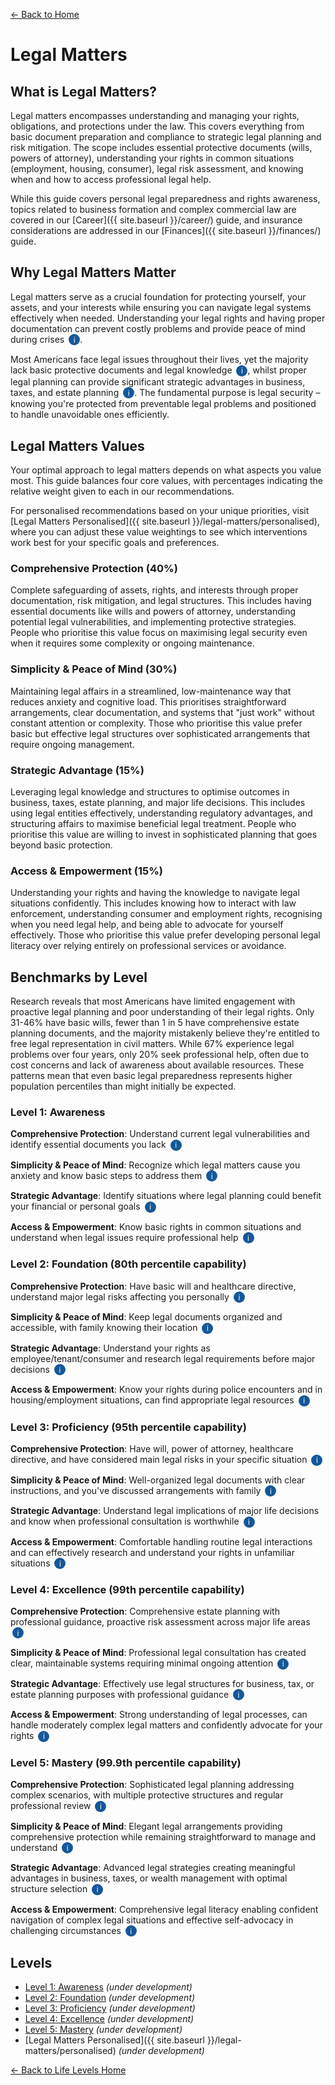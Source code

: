 [← Back to Home](../)
# Legal Matters

## What is Legal Matters?

Legal matters encompasses understanding and managing your rights, obligations, and protections under the law. This covers everything from basic document preparation and compliance to strategic legal planning and risk mitigation. The scope includes essential protective documents (wills, powers of attorney), understanding your rights in common situations (employment, housing, consumer), legal risk assessment, and knowing when and how to access professional legal help.

While this guide covers personal legal preparedness and rights awareness, topics related to business formation and complex commercial law are covered in our [Career]({{ site.baseurl }}/career/) guide, and insurance considerations are addressed in our [Finances]({{ site.baseurl }}/finances/) guide.

## Why Legal Matters Matter

Legal matters serve as a crucial foundation for protecting yourself, your assets, and your interests while ensuring you can navigate legal systems effectively when needed. Understanding your legal rights and having proper documentation can prevent costly problems and provide peace of mind during crises <span class="info-icon" onclick="showReasoning('research-key-1')">i</span>. 

Most Americans face legal issues throughout their lives, yet the majority lack basic protective documents and legal knowledge <span class="info-icon" onclick="showReasoning('research-key-2')">i</span>, whilst proper legal planning can provide significant strategic advantages in business, taxes, and estate planning <span class="info-icon" onclick="showReasoning('research-key-3')">i</span>. The fundamental purpose is legal security – knowing you're protected from preventable legal problems and positioned to handle unavoidable ones efficiently.

## Legal Matters Values

Your optimal approach to legal matters depends on what aspects you value most. This guide balances four core values, with percentages indicating the relative weight given to each in our recommendations.

For personalised recommendations based on your unique priorities, visit [Legal Matters Personalised]({{ site.baseurl }}/legal-matters/personalised), where you can adjust these value weightings to see which interventions work best for your specific goals and preferences.

### Comprehensive Protection (40%)
Complete safeguarding of assets, rights, and interests through proper documentation, risk mitigation, and legal structures. This includes having essential documents like wills and powers of attorney, understanding potential legal vulnerabilities, and implementing protective strategies. People who prioritise this value focus on maximising legal security even when it requires some complexity or ongoing maintenance.

### Simplicity & Peace of Mind (30%)
Maintaining legal affairs in a streamlined, low-maintenance way that reduces anxiety and cognitive load. This prioritises straightforward arrangements, clear documentation, and systems that "just work" without constant attention or complexity. Those who prioritise this value prefer basic but effective legal structures over sophisticated arrangements that require ongoing management.

### Strategic Advantage (15%)
Leveraging legal knowledge and structures to optimise outcomes in business, taxes, estate planning, and major life decisions. This includes using legal entities effectively, understanding regulatory advantages, and structuring affairs to maximise beneficial legal treatment. People who prioritise this value are willing to invest in sophisticated planning that goes beyond basic protection.

### Access & Empowerment (15%)
Understanding your rights and having the knowledge to navigate legal situations confidently. This includes knowing how to interact with law enforcement, understanding consumer and employment rights, recognising when you need legal help, and being able to advocate for yourself effectively. Those who prioritise this value prefer developing personal legal literacy over relying entirely on professional services or avoidance.

## Benchmarks by Level

Research reveals that most Americans have limited engagement with proactive legal planning and poor understanding of their legal rights. Only 31-46% have basic wills, fewer than 1 in 5 have comprehensive estate planning documents, and the majority mistakenly believe they're entitled to free legal representation in civil matters. While 67% experience legal problems over four years, only 20% seek professional help, often due to cost concerns and lack of awareness about available resources. These patterns mean that even basic legal preparedness represents higher population percentiles than might initially be expected.

### Level 1: Awareness

**Comprehensive Protection**: Understand current legal vulnerabilities and identify essential documents you lack <span class="info-icon" onclick="showReasoning('level1-protection')">i</span>

**Simplicity & Peace of Mind**: Recognize which legal matters cause you anxiety and know basic steps to address them <span class="info-icon" onclick="showReasoning('level1-simplicity')">i</span>

**Strategic Advantage**: Identify situations where legal planning could benefit your financial or personal goals <span class="info-icon" onclick="showReasoning('level1-strategic')">i</span>

**Access & Empowerment**: Know basic rights in common situations and understand when legal issues require professional help <span class="info-icon" onclick="showReasoning('level1-access')">i</span>

### Level 2: Foundation (80th percentile capability)

**Comprehensive Protection**: Have basic will and healthcare directive, understand major legal risks affecting you personally <span class="info-icon" onclick="showReasoning('level2-protection')">i</span>

**Simplicity & Peace of Mind**: Keep legal documents organized and accessible, with family knowing their location <span class="info-icon" onclick="showReasoning('level2-simplicity')">i</span>

**Strategic Advantage**: Understand your rights as employee/tenant/consumer and research legal requirements before major decisions <span class="info-icon" onclick="showReasoning('level2-strategic')">i</span>

**Access & Empowerment**: Know your rights during police encounters and in housing/employment situations, can find appropriate legal resources <span class="info-icon" onclick="showReasoning('level2-access')">i</span>

### Level 3: Proficiency (95th percentile capability)

**Comprehensive Protection**: Have will, power of attorney, healthcare directive, and have considered main legal risks in your specific situation <span class="info-icon" onclick="showReasoning('level3-protection')">i</span>

**Simplicity & Peace of Mind**: Well-organized legal documents with clear instructions, and you've discussed arrangements with family <span class="info-icon" onclick="showReasoning('level3-simplicity')">i</span>

**Strategic Advantage**: Understand legal implications of major life decisions and know when professional consultation is worthwhile <span class="info-icon" onclick="showReasoning('level3-strategic')">i</span>

**Access & Empowerment**: Comfortable handling routine legal interactions and can effectively research and understand your rights in unfamiliar situations <span class="info-icon" onclick="showReasoning('level3-access')">i</span>

### Level 4: Excellence (99th percentile capability)

**Comprehensive Protection**: Comprehensive estate planning with professional guidance, proactive risk assessment across major life areas <span class="info-icon" onclick="showReasoning('level4-protection')">i</span>

**Simplicity & Peace of Mind**: Professional legal consultation has created clear, maintainable systems requiring minimal ongoing attention <span class="info-icon" onclick="showReasoning('level4-simplicity')">i</span>

**Strategic Advantage**: Effectively use legal structures for business, tax, or estate planning purposes with professional guidance <span class="info-icon" onclick="showReasoning('level4-strategic')">i</span>

**Access & Empowerment**: Strong understanding of legal processes, can handle moderately complex legal matters and confidently advocate for your rights <span class="info-icon" onclick="showReasoning('level4-access')">i</span>

### Level 5: Mastery (99.9th percentile capability)

**Comprehensive Protection**: Sophisticated legal planning addressing complex scenarios, with multiple protective structures and regular professional review <span class="info-icon" onclick="showReasoning('level5-protection')">i</span>

**Simplicity & Peace of Mind**: Elegant legal arrangements providing comprehensive protection while remaining straightforward to manage and understand <span class="info-icon" onclick="showReasoning('level5-simplicity')">i</span>

**Strategic Advantage**: Advanced legal strategies creating meaningful advantages in business, taxes, or wealth management with optimal structure selection <span class="info-icon" onclick="showReasoning('level5-strategic')">i</span>

**Access & Empowerment**: Comprehensive legal literacy enabling confident navigation of complex legal situations and effective self-advocacy in challenging circumstances <span class="info-icon" onclick="showReasoning('level5-access')">i</span>

## Levels

- [Level 1: Awareness](level-1) *(under development)*
- [Level 2: Foundation](level-2) *(under development)*
- [Level 3: Proficiency](level-3) *(under development)*
- [Level 4: Excellence](level-4) *(under development)*
- [Level 5: Mastery](level-5) *(under development)*
- [Legal Matters Personalised]({{ site.baseurl }}/legal-matters/personalised) *(under development)*

[← Back to Life Levels Home](../)

<style>
.info-icon {
    background-color: #155799;
    color: white;
    border-radius: 50%;
    width: 18px;
    height: 18px;
    display: inline-flex;
    align-items: center;
    justify-content: center;
    font-size: 12px;
    cursor: pointer;
    transition: background-color 0.3s;
    user-select: none;
    margin-left: 3px;
}

.info-icon:hover {
    background-color: #0d47a1;
}

.reasoning-popup {
    display: none;
    position: fixed;
    top: 50%;
    left: 50%;
    transform: translate(-50%, -50%);
    background: white;
    border: 1px solid #ddd;
    border-radius: 8px;
    padding: 20px;
    max-width: 500px;
    width: 90%;
    box-shadow: 0 4px 20px rgba(0,0,0,0.15);
    z-index: 1000;
}

.reasoning-popup.visible {
    display: block;
}

.popup-header {
    font-weight: bold;
    margin-bottom: 10px;
    color: #155799;
}

.popup-close {
    position: absolute;
    top: 10px;
    right: 15px;
    background: none;
    border: none;
    font-size: 20px;
    cursor: pointer;
    color: #666;
}

.popup-close:hover {
    color: #333;
}

.popup-overlay {
    display: none;
    position: fixed;
    top: 0;
    left: 0;
    width: 100%;
    height: 100%;
    background: rgba(0,0,0,0.5);
    z-index: 999;
}

.popup-overlay.visible {
    display: block;
}
</style>

<!-- Popup overlay -->
<div class="popup-overlay" id="popupOverlay" onclick="hideReasoning()"></div>

<!-- Reasoning popup -->
<div class="reasoning-popup" id="reasoningPopup">
    <button class="popup-close" onclick="hideReasoning()">×</button>
    <div class="popup-header" id="popupHeader"></div>
    <div id="popupContent"></div>
</div>

<script>
// Research data for info buttons
const researchData = {
    'research-key-1': {
        title: 'Legal Problems and Protection Research',
        content: 'Two-thirds of Americans experience legal problems over four years according to ABA studies, yet most lack basic protective documents. Research shows that proper legal documentation and rights awareness can prevent costly legal disputes and provide crucial protection during family crises or medical emergencies. <a href="https://www.americanbar.org/groups/journal/articles/2021/two-thirds-of-americans-experience-legal-problems--says-new-nati/" target="_blank">View ABA study</a>'
    },
    'research-key-2': {
        title: 'Legal Document Ownership and Knowledge Gaps', 
        content: 'Only 31-46% of Americans have basic wills according to multiple surveys, and 55-73% have no estate planning documents at all. Additionally, 56% mistakenly believe they\'re entitled to free legal representation in civil matters, while 74% of those with legal problems don\'t know if lawyers can help. <a href="https://www.caring.com/caregivers/estate-planning/wills-survey" target="_blank">View estate planning survey</a>'
    },
    'research-key-3': {
        title: 'Strategic Legal Planning Benefits',
        content: 'Proper estate planning can save families thousands in probate costs (which can reach 10% of estate value) and provide significant tax advantages. Strategic business structures and legal planning can create competitive advantages, whilst proactive legal consultation helps identify opportunities for optimization in tax planning, asset protection, and business development. <a href="https://www.financialsense.com/blog/21022/alarming-estate-planning-statistics" target="_blank">View probate cost research</a>'
    },
    // Benchmark reasoning info buttons
    'level1-protection': {
        title: 'Level 1 Comprehensive Protection Reasoning',
        content: 'This represents awareness-level benchmark where individuals understand what legal documents exist and can identify which ones they currently lack. Given that 55-73% of Americans have no estate planning documents, simply knowing what documents you need already puts someone ahead of the majority.'
    },
    'level1-simplicity': {
        title: 'Level 1 Simplicity & Peace of Mind Reasoning',
        content: 'Basic awareness of which legal matters create personal anxiety and knowing simple steps to address them. This includes recognizing that legal uncertainty contributes to stress and having a basic plan for addressing legal concerns.'
    },
    'level1-strategic': {
        title: 'Level 1 Strategic Advantage Reasoning',
        content: 'Understanding that legal planning can provide benefits beyond basic protection, such as tax advantages, business opportunities, or estate planning benefits. This awareness level helps people recognize when legal consultation might be worthwhile.'
    },
    'level1-access': {
        title: 'Level 1 Access & Empowerment Reasoning',
        content: 'Basic rights awareness and understanding when professional help is needed. Given that 56% of Americans incorrectly believe they have right to counsel in civil matters, even basic legal literacy represents meaningful achievement.'
    },
    'level2-protection': {
        title: 'Level 2 Comprehensive Protection Reasoning',
        content: 'Having basic will and healthcare directive represents 80th percentile achievement. Research shows only 31-46% of Americans have wills, and even fewer have healthcare directives, so this combination puts someone well above average in legal preparedness.'
    },
    'level2-simplicity': {
        title: 'Level 2 Simplicity & Peace of Mind Reasoning',
        content: 'Organized, accessible legal documents with family awareness represents significant improvement over typical American households. Research shows 52% of people don\'t know where their parents store estate planning documents, making clear organization and communication a meaningful achievement.'
    },
    'level2-strategic': {
        title: 'Level 2 Strategic Advantage Reasoning',
        content: 'Understanding basic rights and researching legal requirements before major decisions. Research shows most Americans don\'t recognize legal issues as legal problems, so proactive legal research represents 80th percentile capability.'
    },
    'level2-access': {
        title: 'Level 2 Access & Empowerment Reasoning',
        content: 'Knowing specific rights in common situations and being able to find appropriate resources. This represents practical legal literacy that enables effective self-advocacy in routine situations, which research suggests most Americans lack.'
    },
    'level3-protection': {
        title: 'Level 3 Comprehensive Protection Reasoning',
        content: 'Having comprehensive estate planning documents represents 95th percentile achievement. Research shows only 18% of Americans 55+ have the recommended essentials (will, healthcare directive, power of attorney), so this represents top 5% capability.'
    },
    'level3-simplicity': {
        title: 'Level 3 Simplicity & Peace of Mind Reasoning',
        content: 'Well-organized legal arrangements with clear family communication represents sophisticated but achievable organization. This level eliminates most legal anxiety through proper preparation and clear systems.'
    },
    'level3-strategic': {
        title: 'Level 3 Strategic Advantage Reasoning',
        content: 'Understanding legal implications of major decisions and knowing when professional consultation provides value. This represents sophisticated legal thinking that helps optimize outcomes across life decisions.'
    },
    'level3-access': {
        title: 'Level 3 Access & Empowerment Reasoning',
        content: 'Comfortable handling routine legal interactions and effective rights research represents significant legal literacy. Given that 74% don\'t know if lawyers can help with problems, this confident navigation ability represents top 5% capability.'
    },
    'level4-protection': {
        title: 'Level 4 Comprehensive Protection Reasoning',
        content: 'Comprehensive estate planning with professional guidance represents 99th percentile achievement. This includes sophisticated document preparation and proactive risk assessment across major life areas, which very few Americans achieve.'
    },
    'level4-simplicity': {
        title: 'Level 4 Simplicity & Peace of Mind Reasoning',
        content: 'Professional legal consultation creating maintainable systems represents sophisticated but achievable legal organization. This level provides comprehensive protection while remaining manageable.'
    },
    'level4-strategic': {
        title: 'Level 4 Strategic Advantage Reasoning',
        content: 'Effective use of legal structures for business, tax, or estate planning with professional guidance. This represents sophisticated legal planning that creates measurable advantages, achieved by very few Americans.'
    },
    'level4-access': {
        title: 'Level 4 Access & Empowerment Reasoning',
        content: 'Strong legal process understanding and ability to handle moderately complex matters represents exceptional legal literacy. This enables confident self-advocacy in challenging situations that intimidate most people.'
    },
    'level5-protection': {
        title: 'Level 5 Comprehensive Protection Reasoning',
        content: 'Sophisticated legal planning with multiple protective structures represents 99.9th percentile achievement. This includes advanced estate planning, asset protection, and comprehensive risk management across all life domains.'
    },
    'level5-simplicity': {
        title: 'Level 5 Simplicity & Peace of Mind Reasoning',
        content: 'Elegant legal arrangements providing maximum protection while remaining straightforward represents mastery of legal planning. This achieves comprehensive security without complexity burden.'
    },
    'level5-strategic': {
        title: 'Level 5 Strategic Advantage Reasoning',
        content: 'Advanced legal strategies creating meaningful competitive advantages through optimal structure selection. This represents sophisticated legal planning that provides substantial benefits in business, taxes, and wealth management.'
    },
    'level5-access': {
        title: 'Level 5 Access & Empowerment Reasoning',
        content: 'Comprehensive legal literacy enabling confident navigation of complex situations represents exceptional capability. This includes effective self-advocacy in challenging circumstances and strategic use of legal knowledge for advantage.'
    }
};

function showReasoning(key) {
    const data = researchData[key];
    if (data) {
        document.getElementById('popupHeader').textContent = data.title;
        document.getElementById('popupContent').innerHTML = data.content;
        document.getElementById('popupOverlay').classList.add('visible');
        document.getElementById('reasoningPopup').classList.add('visible');
    }
}

function hideReasoning() {
    document.getElementById('popupOverlay').classList.remove('visible');
    document.getElementById('reasoningPopup').classList.remove('visible');
}

// Close popup with Escape key
document.addEventListener('keydown', function(e) {
    if (e.key === 'Escape') {
        hideReasoning();
    }
});
</script>

